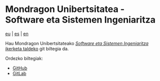 # Mondragon Unibertsitatea - Software eta Sistemen Ingeniaritza

[eu](./README.md) | [es](./README.es.md) | [en](./README.en.md)

Hau Mondragon Unibertsitateako [*Software eta Sistemen Ingeniaritza* ikerketa taldeko](https://www.mondragon.edu/eu/ikerketa-transferentzia/ingeniaritza-teknologia/ikerketa-transferentzia-taldeak/-/mu-inv-mapping/grupo/ingenieria-del-sw-y-sistemas) git biltegia da.

Ordezko biltegiak:

- [GitHub](https://github.com/mu-sse)
- [GitLab](https://gitlab.com/mu-sse)